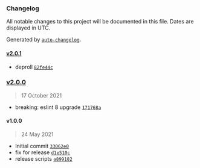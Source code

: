### Changelog

All notable changes to this project will be documented in this file. Dates are displayed in UTC.

Generated by [`auto-changelog`](https://github.com/CookPete/auto-changelog).

#### [v2.0.1](https://github.com/nbsolutions-ca/eslint-plugin/compare/v2.0.0...v2.0.1)

- deproll [`82fe44c`](https://github.com/nbsolutions-ca/eslint-plugin/commit/82fe44ce9fb4c5e42a1c172ad794686163f7eabd)

### [v2.0.0](https://github.com/nbsolutions-ca/eslint-plugin/compare/v1.0.0...v2.0.0)

> 17 October 2021

- breaking: eslint 8 upgrade [`171768a`](https://github.com/nbsolutions-ca/eslint-plugin/commit/171768a7de3d2d3f64a83fc5a60b691e9820ba3f)

#### v1.0.0

> 24 May 2021

- Initial commit [`33062e0`](https://github.com/nbsolutions-ca/eslint-plugin/commit/33062e0fe561887575fc2616c0651d9ec007a2a4)
- fix for release [`d1e510c`](https://github.com/nbsolutions-ca/eslint-plugin/commit/d1e510c3f13289b0cf6445dad628f99f98f3cc2a)
- release scripts [`a899182`](https://github.com/nbsolutions-ca/eslint-plugin/commit/a899182c925ee8160a6b28d6c17b8f907310a309)
